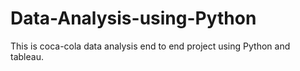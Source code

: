 # Data-Analysis-using-Python
This is coca-cola data analysis end to end project using Python and tableau. 
